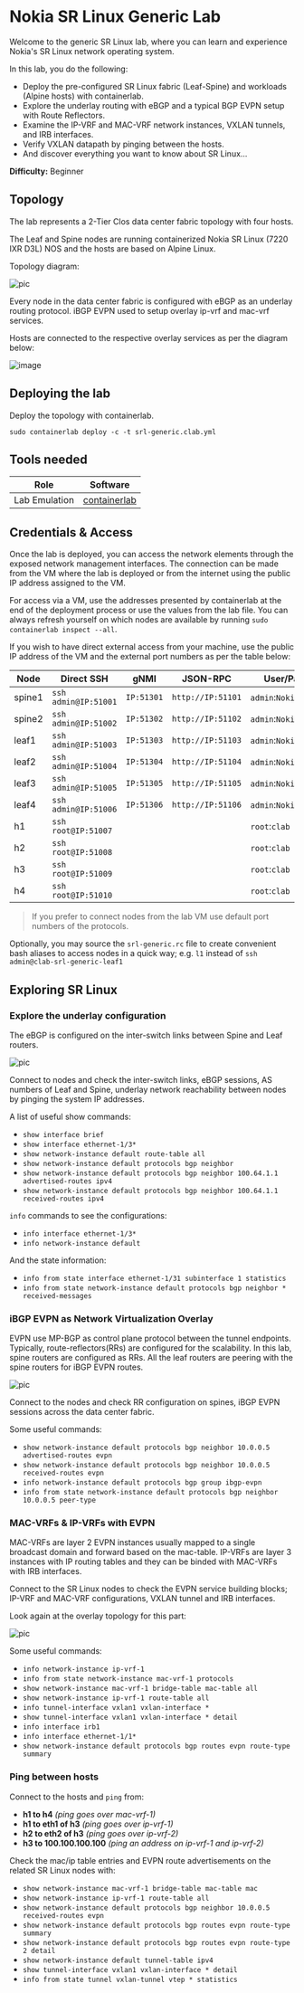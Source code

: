 # Nokia SR Linux Generic Lab

Welcome to the generic SR Linux lab, where you can learn and experience Nokia's SR Linux network operating system.

In this lab, you do the following:

- Deploy the pre-configured SR Linux fabric (Leaf-Spine) and workloads (Alpine hosts) with containerlab.
- Explore the underlay routing with eBGP and a typical BGP EVPN setup with Route Reflectors.
- Examine the IP-VRF and MAC-VRF network instances, VXLAN tunnels, and IRB interfaces.
- Verify VXLAN datapath by pinging between the hosts.
- And discover everything you want to know about SR Linux...

**Difficulty:** Beginner

## Topology

The lab represents a 2-Tier Clos data center fabric topology with four hosts.

The Leaf and Spine nodes are running containerized Nokia SR Linux (7220 IXR D3L) NOS and the hosts are based on Alpine Linux.

Topology diagram:

![pic](https://github.com/hansthienpondt/SReXperts/assets/17744051/1724972b-395c-470b-8f8c-1356e4afe914)

Every node in the data center fabric is configured with eBGP as an underlay routing protocol. iBGP EVPN used to setup overlay ip-vrf and mac-vrf services.

Hosts are connected to the respective overlay services as per the diagram below:

![image](https://github.com/hansthienpondt/SReXperts/assets/17744051/a7088c77-f7af-409d-acbe-f87341f1e802)

## Deploying the lab

Deploy the topology with containerlab.

```
sudo containerlab deploy -c -t srl-generic.clab.yml
```

## Tools needed

| Role          | Software                                  |
| ------------- | ----------------------------------------- |
| Lab Emulation | [containerlab](https://containerlab.dev/) |

## Credentials & Access

Once the lab is deployed, you can access the network elements through the exposed network management interfaces. The connection can be made from the VM where the lab is deployed or from the internet using the public IP address assigned to the VM.

For access via a VM, use the addresses presented by containerlab at the end of the deployment process or use the values from the lab file. You can always refresh yourself on which nodes are available by running `sudo containerlab inspect --all`.

If you wish to have direct external access from your machine, use the public IP address of the VM and the external port numbers as per the table below:

| Node   | Direct SSH           | gNMI       | JSON-RPC          | User/Pass            |
| ------ | -------------------- | ---------- | ----------------- | -------------------- |
| spine1 | `ssh admin@IP:51001` | `IP:51301` | `http://IP:51101` | `admin`:`NokiaSrl1!` |
| spine2 | `ssh admin@IP:51002` | `IP:51302` | `http://IP:51102` | `admin`:`NokiaSrl1!` |
| leaf1  | `ssh admin@IP:51003` | `IP:51303` | `http://IP:51103` | `admin`:`NokiaSrl1!` |
| leaf2  | `ssh admin@IP:51004` | `IP:51304` | `http://IP:51104` | `admin`:`NokiaSrl1!` |
| leaf3  | `ssh admin@IP:51005` | `IP:51305` | `http://IP:51105` | `admin`:`NokiaSrl1!` |
| leaf4  | `ssh admin@IP:51006` | `IP:51306` | `http://IP:51106` | `admin`:`NokiaSrl1!` |
| h1     | `ssh root@IP:51007`  |            |                   | `root`:`clab`        |
| h2     | `ssh root@IP:51008`  |            |                   | `root`:`clab`        |
| h3     | `ssh root@IP:51009`  |            |                   | `root`:`clab`        |
| h4     | `ssh root@IP:51010`  |            |                   | `root`:`clab`        |

> If you prefer to connect nodes from the lab VM use default port numbers of the protocols.

Optionally, you may source the `srl-generic.rc` file to create convenient bash aliases to access nodes in a quick way; e.g. `l1` instead of `ssh admin@clab-srl-generic-leaf1`

## Exploring SR Linux

### Explore the underlay configuration

The eBGP is configured on the inter-switch links between Spine and Leaf routers.

![pic](https://github.com/hansthienpondt/SReXperts/assets/17744051/c5ef8017-b902-4cb9-aa83-82cdd2b0e899)

Connect to nodes and check the inter-switch links, eBGP sessions, AS numbers of Leaf and Spine, underlay network reachability between nodes by pinging the system IP addresses.

A list of useful show commands:

- `show interface brief`
- `show interface ethernet-1/3*`
- `show network-instance default route-table all`
- `show network-instance default protocols bgp neighbor`
- `show network-instance default protocols bgp neighbor 100.64.1.1 advertised-routes ipv4`
- `show network-instance default protocols bgp neighbor 100.64.1.1 received-routes ipv4`

`info` commands to see the configurations:

- `info interface ethernet-1/3*`
- `info network-instance default`

And the state information:

- `info from state interface ethernet-1/31 subinterface 1 statistics`
- `info from state network-instance default protocols bgp neighbor * received-messages`

### iBGP EVPN as Network Virtualization Overlay

EVPN use MP-BGP as control plane protocol between the tunnel endpoints. Typically, route-reflectors(RRs) are configured for the scalability. In this lab, spine routers are configured as RRs. All the leaf routers are peering with the spine routers for iBGP EVPN routes.

![pic](https://github.com/hansthienpondt/SReXperts/assets/17744051/4931dbd1-1e40-4c6d-b805-3b03dc86a240)

Connect to the nodes and check RR configuration on spines, iBGP EVPN sessions across the data center fabric.

Some useful commands:

- `show network-instance default protocols bgp neighbor 10.0.0.5 advertised-routes evpn`
- `show network-instance default protocols bgp neighbor 10.0.0.5  received-routes evpn`
- `info network-instance default protocols bgp group ibgp-evpn`
- `info from state network-instance default protocols bgp neighbor 10.0.0.5 peer-type`

### MAC-VRFs & IP-VRFs with EVPN

MAC-VRFs are layer 2 EVPN instances usually mapped to a single broadcast domain and forward based on the mac-table.
IP-VRFs are layer 3 instances with IP routing tables and they can be binded with MAC-VRFs with IRB interfaces.

Connect to the SR Linux nodes to check the EVPN service building blocks; IP-VRF and MAC-VRF configurations, VXLAN tunnel and IRB interfaces.

Look again at the overlay topology for this part:

![pic](https://github.com/hansthienpondt/SReXperts/assets/17744051/d5a3661c-e1af-4526-adf3-5226d377a994)

Some useful commands:

- `info network-instance ip-vrf-1`
- `info from state network-instance mac-vrf-1 protocols`
- `show network-instance mac-vrf-1 bridge-table mac-table all`
- `show network-instance ip-vrf-1 route-table all`
- `info tunnel-interface vxlan1 vxlan-interface *`
- `show tunnel-interface vxlan1 vxlan-interface * detail`
- `info interface irb1`
- `info interface ethernet-1/1*`
- `show network-instance default protocols bgp routes evpn route-type summary`

### Ping between hosts

Connect to the hosts and `ping` from:

- **h1 to h4** *(ping goes over mac-vrf-1)*
- **h1 to eth1 of h3** *(ping goes over ip-vrf-1)*
- **h2 to eth2 of h3** *(ping goes over ip-vrf-2)*
- **h3 to 100.100.100.100** *(ping an address on ip-vrf-1 and ip-vrf-2)*

Check the mac/ip table entries and EVPN route advertisements on the related SR Linux nodes with:

- `show network-instance mac-vrf-1 bridge-table mac-table mac`
- `show network-instance ip-vrf-1 route-table all`
- `show network-instance default protocols bgp neighbor 10.0.0.5  received-routes evpn`
- `show network-instance default protocols bgp routes evpn route-type summary`
- `show network-instance default protocols bgp routes evpn route-type 2 detail`
- `show network-instance default tunnel-table ipv4`
- `show tunnel-interface vxlan1 vxlan-interface * detail`
- `info from state tunnel vxlan-tunnel vtep * statistics`
